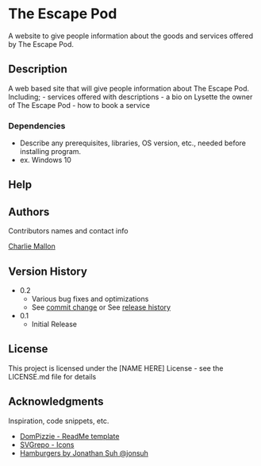 # The Escape Pod

A website to give people information about the goods and services offered by The Escape Pod.

## Description

A web based site that will give people information about The Escape Pod. Including;
    -   services offered with descriptions
    -   a bio on Lysette the owner of The Escape Pod
    -   how to book a service

### Dependencies

* Describe any prerequisites, libraries, OS version, etc., needed before installing program.
* ex. Windows 10


## Help



## Authors

Contributors names and contact info

[Charlie Mallon](https://github.com/CharlieMallon)

## Version History

* 0.2
    * Various bug fixes and optimizations
    * See [commit change]() or See [release history]()
* 0.1
    * Initial Release

## License

This project is licensed under the [NAME HERE] License - see the LICENSE.md file for details

## Acknowledgments

Inspiration, code snippets, etc.
* [DomPizzie - ReadMe template](https://gist.github.com/DomPizzie/7a5ff55ffa9081f2de27c315f5018afc)
* [SVGrepo - Icons](https://www.svgrepo.com)
* [Hamburgers by Jonathan Suh @jonsuh](https://github.com/jonsuh/hamburgers)